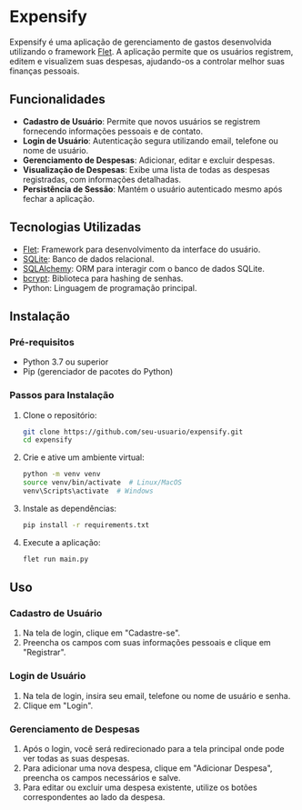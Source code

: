 # Expensify

Expensify é uma aplicação de gerenciamento de gastos desenvolvida utilizando o framework [Flet](https://flet.dev/). A aplicação permite que os usuários registrem, editem e visualizem suas despesas, ajudando-os a controlar melhor suas finanças pessoais.

## Funcionalidades

- **Cadastro de Usuário**: Permite que novos usuários se registrem fornecendo informações pessoais e de contato.
- **Login de Usuário**: Autenticação segura utilizando email, telefone ou nome de usuário.
- **Gerenciamento de Despesas**: Adicionar, editar e excluir despesas.
- **Visualização de Despesas**: Exibe uma lista de todas as despesas registradas, com informações detalhadas.
- **Persistência de Sessão**: Mantém o usuário autenticado mesmo após fechar a aplicação.

## Tecnologias Utilizadas

- [Flet](https://flet.dev/): Framework para desenvolvimento da interface do usuário.
- [SQLite](https://www.sqlite.org/index.html): Banco de dados relacional.
- [SQLAlchemy](https://www.sqlalchemy.org/): ORM para interagir com o banco de dados SQLite.
- [bcrypt](https://pypi.org/project/bcrypt/): Biblioteca para hashing de senhas.
- Python: Linguagem de programação principal.

## Instalação

### Pré-requisitos

- Python 3.7 ou superior
- Pip (gerenciador de pacotes do Python)

### Passos para Instalação

1. Clone o repositório:
    ```sh
    git clone https://github.com/seu-usuario/expensify.git
    cd expensify
    ```

2. Crie e ative um ambiente virtual:
    ```sh
    python -m venv venv
    source venv/bin/activate  # Linux/MacOS
    venv\Scripts\activate  # Windows
    ```

3. Instale as dependências:
    ```sh
    pip install -r requirements.txt
    ```

4. Execute a aplicação:
    ```sh
    flet run main.py
    ```

## Uso

### Cadastro de Usuário

1. Na tela de login, clique em "Cadastre-se".
2. Preencha os campos com suas informações pessoais e clique em "Registrar".

### Login de Usuário

1. Na tela de login, insira seu email, telefone ou nome de usuário e senha.
2. Clique em "Login".

### Gerenciamento de Despesas

1. Após o login, você será redirecionado para a tela principal onde pode ver todas as suas despesas.
2. Para adicionar uma nova despesa, clique em "Adicionar Despesa", preencha os campos necessários e salve.
3. Para editar ou excluir uma despesa existente, utilize os botões correspondentes ao lado da despesa.
